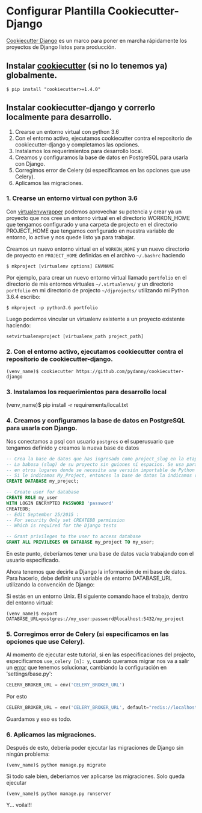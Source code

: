 # Configurar Plantilla Cookiecutter-Django

[Cookiecutter Django](https://github.com/pydanny/cookiecutter-django) es un marco para poner en marcha rápidamente los proyectos de Django listos para producción.

## Instalar [cookiecutter](https://github.com/audreyr/cookiecutter) (si no lo tenemos ya) globalmente.

```console
$ pip install "cookiecutter>=1.4.0"
```

## Instalar cookiecutter-django y correrlo localmente para desarrollo.

1. Crearse un entorno virtual con python 3.6
2. Con el entorno activo, ejecutamos cookiecutter contra el repositorio de cookiecutter-django y completamos las opciones.
3. Instalamos los requerimientos para desarrollo local.
4. Creamos y configuramos la base de datos en PostgreSQL para usarla con Django.
5. Corregimos error de Celery (si especificamos en las opciones que use Celery).
6. Aplicamos las migraciones.

### 1. Crearse un entorno virtual con python 3.6

Con [virtualenvwrapper](https://virtualenvwrapper.readthedocs.io/en/latest/projects.html) podemos aprovechar su potencia y crear ya un proyecto que nos cree un entorno virtual en el directorio WORKON_HOME que tengamos configurado y una carpeta de projecto en el directorio PROJECT_HOME que tengamos configurado en nuestra variable de entorno, lo active y nos quede listo ya para trabajar.

Creamos un nuevo entorno virtual en el `WORKON_HOME` y un nuevo directorio de proyecto en `PROJECT_HOME` definidas en el archivo `~/.bashrc` haciendo

```console
$ mkproject [virtualenv options] ENVNAME
```

Por ejemplo, para crear un nuevo entorno virtual llamado `portfolio` en el directorio de mis entornos virtuales `~/.virtualenvs/` y un directorio `portfolio` en mi directorio de projecto `~/djprojects/` utilizando mi Python 3.6.4 escribo:

```console
$ mkproject -p python3.6 portfolio
```

Luego podemos vincular un virtualenv existente a un proyecto existente haciendo:

```console
setvirtualenvproject [virtualenv_path project_path]
```

### 2. Con el entorno activo, ejecutamos cookiecutter contra el repositorio de cookiecutter-django.

```console
(venv_name)$ cookiecutter https://github.com/pydanny/cookiecutter-django
```

### 3. Instalamos los requerimientos para desarrollo local

(venv_name)$ pip install -r requirements/local.txt

### 4. Creamos y configuramos la base de datos en PostgreSQL para usarla con Django.

Nos conectamos a psql con usuario `postgres` o el superusuario que tengamos definido y creamos la nueva base de datos

```sql
-- Crea la base de datos que has ingresado como project_slug en la etapa de configuración.
-- La babosa (slug) de su proyecto sin guiones ni espacios. Se usa para nombrar su repositorio y
-- en otros lugares donde se necesita una versión importable de Python del nombre de su proyecto.
-- Si le indicamos My_Project, entonces la base de datos la indicamos como my_project
CREATE DATABASE my_project;

-- Create user for database
CREATE ROLE my_user 
WITH LOGIN ENCRYPTED PASSWORD 'password' 
CREATEDB;
-- Edit September 25/2015 : 
-- For security Only set CREATEDB permission
-- Which is required for the Django tests

-- Grant privileges to the user to access database
GRANT ALL PRIVILEGES ON DATABASE my_project TO my_user;
```
En este punto, deberíamos tener una base de datos vacía trabajando con el usuario especificado.

Ahora tenemos que decirle a Django la información de mi base de datos. Para hacerlo, debe definir una variable de entorno DATABASE_URL utilizando la convención de Django:

Si estás en un entorno Unix. El siguiente comando hace el trabajo, dentro del entorno virtual:

```console
(venv_name)$ export DATABASE_URL=postgres://my_user:password@localhost:5432/my_project
```

### 5. Corregimos error de Celery (si especificamos en las opciones que use Celery).

Al momento de ejecutar este tutorial, si en las especificaciones del projecto, especificamos `use_celery [n]: y`, cuando queramos migrar nos va a salir un [error](https://github.com/pydanny/cookiecutter-django/issues/1741) que tenemos solucionar, cambiando la configuración en 'settings/base.py':

```python
CELERY_BROKER_URL = env('CELERY_BROKER_URL') 
```

Por esto

```python
CELERY_BROKER_URL = env('CELERY_BROKER_URL', default="redis://localhost:6379")
```

Guardamos y eso es todo.

### 6. Aplicamos las migraciones.

Después de esto, debería poder ejecutar las migraciones de Django sin ningún problema:

```console
(venv_name)$ python manage.py migrate
```

Si todo sale bien, deberiamos ver aplicarse las migraciones. Solo queda ejecutar

```console
(venv_name)$ python manage.py runserver
```

Y... voila!!!
